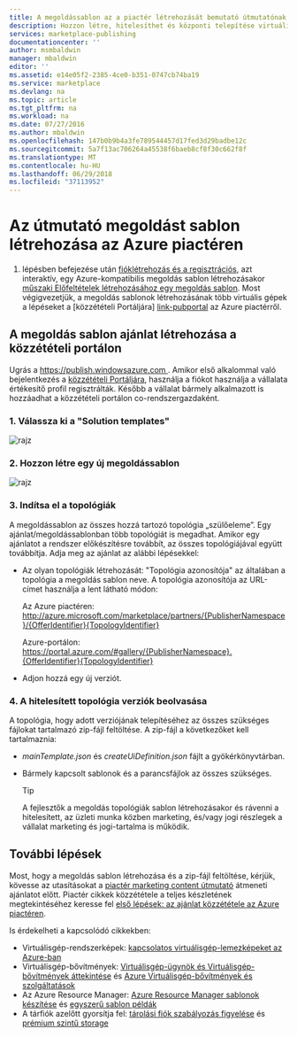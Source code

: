 ```yaml
---
title: A megoldássablon az a piactér létrehozását bemutató útmutatónak |} Microsoft Docs
description: Hozzon létre, hitelesíthet és központi telepítése virtuális Gépre kiterjedő kép megoldás sablonját részletes utasításokat vásárolja meg az Azure piactéren.
services: marketplace-publishing
documentationcenter: ''
author: msmbaldwin
manager: mbaldwin
editor: ''
ms.assetid: e14e05f2-2385-4ce0-b351-0747cb74ba19
ms.service: marketplace
ms.devlang: na
ms.topic: article
ms.tgt_pltfrm: na
ms.workload: na
ms.date: 07/27/2016
ms.author: mbaldwin
ms.openlocfilehash: 147b0b9b4a3fe789544457d17fed3d29badbe12c
ms.sourcegitcommit: 5a7f13ac706264a45538f6baeb8cf8f30c662f8f
ms.translationtype: MT
ms.contentlocale: hu-HU
ms.lasthandoff: 06/29/2018
ms.locfileid: "37113952"
---
```

# <a name="guide-to-create-a-solution-template-for-azure-marketplace"></a>Az útmutató megoldást sablon létrehozása az Azure piactéren
1. lépésben befejezése után [fióklétrehozás és a regisztrációs][link-acct-creation], azt interaktív, egy Azure-kompatibilis megoldás sablon létrehozásakor [műszaki Előfeltételek létrehozásához egy megoldás sablon](marketplace-publishing-solution-template-creation-prerequisites.md). Most végigvezetjük, a megoldás sablonok létrehozásának több virtuális gépek a lépéseket a [közzétételi Portáljára] [ link-pubportal] az Azure piactérről.

## <a name="create-your-solution-template-offer-in-the-publishing-portal"></a>A megoldás sablon ajánlat létrehozása a közzétételi portálon
Ugrás a [ https://publish.windowsazure.com ](http://publish.windowsazure.com). Amikor első alkalommal való bejelentkezés a [közzétételi Portáljára](https://publish.windowsazure.com/), használja a fiókot használja a vállalata értékesítő profil regisztrálták. Később a vállalat bármely alkalmazott is hozzáadhat a közzétételi portálon co-rendszergazdaként.

### <a name="1-select-solution-templates"></a>1. Válassza ki a "Solution templates"
  ![rajz][img-pubportal-menu-sol-templ]

### <a name="2-create-a-new-solution-template"></a>2. Hozzon létre egy új megoldássablon
  ![rajz][img-pubportal-sol-templ-new]

### <a name="3-start-with-topologies"></a>3. Indítsa el a topológiák
A megoldássablon az összes hozzá tartozó topológia „szülőeleme”. Egy ajánlat/megoldássablonban több topológiát is megadhat. Amikor egy ajánlatot a rendszer előkészítésre továbbít, az összes topológiájával együtt továbbítja. Adja meg az ajánlat az alábbi lépésekkel:     

* Az olyan topológiák létrehozását: "Topológia azonosítója" az általában a topológia a megoldás sablon neve. A topológia azonosítója az URL-címet használja a lent látható módon:

  Az Azure piactéren: http://azure.microsoft.com/marketplace/partners/{PublisherNamespace}/{OfferIdentifier}{TopologyIdentifier}

  Azure-portálon: https://portal.azure.com/#gallery/{PublisherNamespace}.{OfferIdentifier}{TopologyIdentifier}
* Adjon hozzá egy új verziót.

### <a name="4-get-your-topology-versions-certified"></a>4. A hitelesített topológia verziók beolvasása
A topológia, hogy adott verziójának telepítéséhez az összes szükséges fájlokat tartalmazó zip-fájl feltöltése. A zip-fájl a következőket kell tartalmaznia:

* *mainTemplate.json* és *createUiDefinition.json* fájlt a gyökérkönyvtárban.
* Bármely kapcsolt sablonok és a parancsfájlok az összes szükséges.

  > [!TIP]
  > A fejlesztők a megoldás topológiák sablon létrehozásakor és rávenni a hitelesített, az üzleti munka közben marketing, és/vagy jogi részlegek a vállalat marketing és jogi-tartalma is működik.
  >
  >

## <a name="next-steps"></a>További lépések
Most, hogy a megoldás sablon létrehozása és a zip-fájl feltöltése, kérjük, kövesse az utasításokat a [piactér marketing content útmutató](marketplace-publishing-push-to-staging.md) átmeneti ajánlatot előtt. Piactér cikkek közzététele a teljes készletének megtekintéséhez keresse fel [első lépések: az ajánlat közzététele az Azure piactéren](marketplace-publishing-getting-started.md).

Is érdekelheti a kapcsolódó cikkekben:

* Virtuálisgép-rendszerképek: [kapcsolatos virtuálisgép-lemezképeket az Azure-ban](https://msdn.microsoft.com/library/azure/dn790290.aspx)
* Virtuálisgép-bővítmények: [Virtuálisgép-ügynök és Virtuálisgép-bővítmények áttekintése](https://msdn.microsoft.com/library/azure/dn832621.aspx) és [Azure Virtuálisgép-bővítmények és szolgáltatások](https://docs.microsoft.com/azure/virtual-machines/extensions/features-windows)
* Az Azure Resource Manager: [Azure Resource Manager sablonok készítése](../azure-resource-manager/resource-group-authoring-templates.md) és [egyszerű sablon példák](https://github.com/rjmax/ArmExamples)
* A tárfiók azelőtt gyorsítja fel: [tárolási fiók szabályozás figyelése](http://blogs.msdn.com/b/mast/archive/2014/08/02/how-to-monitor-for-storage-account-throttling.aspx) és [prémium szintű storage](../virtual-machines/windows/premium-storage.md#scalability-and-performance-targets)

[img-pubportal-menu-sol-templ]:media/marketplace-publishing-solution-template-creation/pubportal-menu-solution-templates.png
[img-pubportal-sol-templ-new]:media/marketplace-publishing-solution-template-creation/pubportal-solution-template-new.png
[link-acct-creation]:marketplace-publishing-accounts-creation-registration.md
[link-pubportal]:https://publish.windowsazure.com
